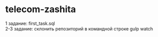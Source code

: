 # telecom-zashita
1 задание: first_task.sql <br/>
2-3 задание:
	склонить репозиторий
	в командной строке gulp watch